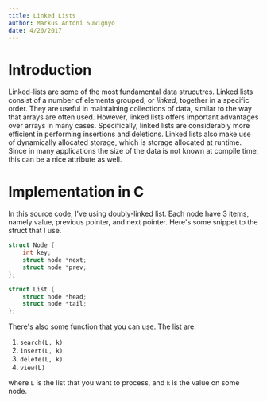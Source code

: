 ```yaml
---  
title: Linked Lists
author: Markus Antoni Suwignyo
date: 4/20/2017
---  
```


# Introduction

Linked-lists are some of the most fundamental data strucutres. Linked lists consist of a number of elements grouped, or _linked_, together in a specific order. They are useful in maintaining collections of data, similar to the way that arrays are often used. However, linked lists offers important advantages over arrays in many cases. Specifically, linked lists are considerably more efficient in performing insertions and deletions. Linked lists also make use of dynamically allocated storage, which is storage allocated at runtime. Since in many applications the size of the data is not known at compile time, this can be a nice attribute as well.

# Implementation in C

In this source code, I've using doubly-linked list. Each node have 3 items, namely value, previous pointer, and next pointer. Here's some snippet to the struct that I use.

```c
struct Node {
    int key;
    struct node *next;
    struct node *prev;
};

struct List {
    struct node *head;
    struct node *tail;
};
```

There's also some function that you can use. The list are:

1. `search(L, k)`
2. `insert(L, k)`
3. `delete(L, k)`
4. `view(L)`

where `L` is the list that you want to process, and `k` is the value on some node.
